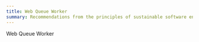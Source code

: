 ```yaml
---
title: Web Queue Worker
summary: Recommendations from the principles of sustainable software engineering applied to a Web Queue Worker architecture
---
```

Web Queue Worker